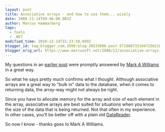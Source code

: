 ```yaml
---
layout: post
title: Associative arrays - and how to use them... wisely
date: 2008-11-14T09:46:00.002Z
author: Marcus Hammarberg
tags:
  - Tools
  - .NET
modified_time: 2010-12-14T15:23:30.899Z
blogger_id: tag:blogger.com,1999:blog-36533086.post-5718087151947256210
blogger_orig_url: https://www.marcusoft.net/2008/11/associative-arrays-and-how-to-use-them.html
---
```


My questions in an [earlier post](https://www.marcusoft.net/2008/11/odpnet-arraybindsize-and-size-for.html) were promptly answered by [Mark A Williams](http://oradim.blogspot.com/) in a great way.

So what he says pretty much confirms what I thought. Although associative arrays are a great way to "bulk in" data to the database, when it comes to returning data, the array-way might not always be right.

Since you have to allocate memory for the array and size of each element in the array, associative arrays are best suited for situations when you know the size of the data that is being returned. Not that often in my experience. In other cases, you'll be better off with a plain old [DataReader](http://youngcow.net/doc/oracle10g/win.102/b14307/OracleDataReaderClass.htm).

So now I know - thanks goes to Mark A Williams.
